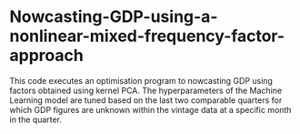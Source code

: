 # Nowcasting-GDP-using-a-nonlinear-mixed-frequency-factor-approach
This code executes an optimisation program to nowcasting GDP using factors obtained using kernel PCA. The hyperparameters of the Machine Learning model are tuned based on the last two comparable quarters for which GDP figures are unknown within the vintage data at a specific month in the quarter.
